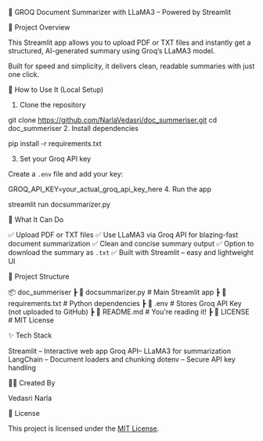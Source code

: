 

📝 GROQ Document Summarizer with LLaMA3 – Powered by Streamlit

📌 Project Overview

This Streamlit app allows you to upload PDF or TXT files and instantly get a structured, AI-generated summary using Groq’s LLaMA3 model.

Built for speed and simplicity, it delivers clean, readable summaries with just one click.


🚀 How to Use It (Local Setup)

1. Clone the repository

git clone https://github.com/NarlaVedasri/doc_summeriser.git
cd doc_summeriser
2. Install dependencies


pip install -r requirements.txt

 3. Set your Groq API key

Create a `.env` file and add your key:

GROQ_API_KEY=your_actual_groq_api_key_here
4. Run the app


streamlit run docsummarizer.py


🧠 What It Can Do

✅ Upload PDF or TXT files
✅ Use LLaMA3 via Groq API for blazing-fast document summarization
✅ Clean and concise summary output
✅ Option to download the summary as `.txt`
✅ Built with Streamlit – easy and lightweight UI



 📁 Project Structure


📦 doc_summeriser
┣ 📄 docsummarizer.py         # Main Streamlit app
┣ 📄 requirements.txt         # Python dependencies
┣ 📄 .env                     # Stores Groq API Key (not uploaded to GitHub)
┣ 📄 README.md                # You're reading it!
┣ 📄 LICENSE                  # MIT License


✨ Tech Stack

Streamlit – Interactive web app
Groq API– LLaMA3 for summarization
LangChain – Document loaders and chunking
dotenv – Secure API key handling



 👩‍💻 Created By

Vedasri Narla



📄 License

This project is licensed under the [MIT License](LICENSE).




